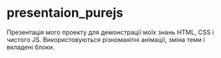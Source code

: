 # presentaion_purejs

Презентація мого проекту для демонстрації моїх знань HTML, CSS і чистого JS.
Використовуються різноманітні анімації, зміна теми і вкладені блоки.